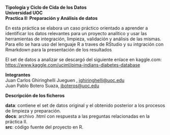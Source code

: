 **Tipología y Ciclo de Cida de los Datos  
Universidad UOC  
Practica II: Preparación y Análisis de datos**    

En esta práctica se elabora un caso práctico orientado a aprender a identificar los datos relevantes para un proyecto analítico y usar las herramientas de integración, limpieza, validación y análisis de las mismas.  Para ello se hara uso del lenguaje R a traves de RStudio y su intgración con Rmarkdown para la presentación de los resultados

El set de datos a analizar se descargó del siguiente enlace en kaggle.com: https://www.kaggle.com/uciml/pima-indians-diabetes-database 

**Integrantes**  
Juan Carlos Ghiringhelli Jueguen , jghiringhelli@uoc.edu  
Juan Pablo Botero Suaza, jboteros@uoc.edu  

**Descripción de los ficheros**  

**data**: contiene el set de datos original y el obtenido posterior a los procesos de limpieza y preparación.  
**docs**: archivo .html con respuesta a las preguntas relacionadas en la práctica II.  
**src**: código fuente del proyecto en R.    

